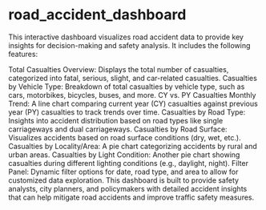 # road_accident_dashboard
This interactive dashboard visualizes road accident data to provide key insights for decision-making and safety analysis. It includes the following features:

Total Casualties Overview: Displays the total number of casualties, categorized into fatal, serious, slight, and car-related casualties.
Casualties by Vehicle Type: Breakdown of total casualties by vehicle type, such as cars, motorbikes, bicycles, buses, and more.
CY vs. PY Casualties Monthly Trend: A line chart comparing current year (CY) casualties against previous year (PY) casualties to track trends over time.
Casualties by Road Type: Insights into accident distribution based on road types like single carriageways and dual carriageways.
Casualties by Road Surface: Visualizes accidents based on road surface conditions (dry, wet, etc.).
Casualties by Locality/Area: A pie chart categorizing accidents by rural and urban areas.
Casualties by Light Condition: Another pie chart showing casualties during different lighting conditions (e.g., daylight, night).
Filter Panel: Dynamic filter options for date, road type, and area to allow for customized data exploration.
This dashboard is built to provide safety analysts, city planners, and policymakers with detailed accident insights that can help mitigate road accidents and improve traffic safety measures.
